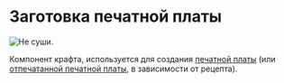 # Заготовка печатной платы

![Не суши.](oredict:oc:materialCircuitBoardRaw)

Компонент крафта, используется для создания [печатной платы](circuitBoard.md) (или [отпечатанной печатной платы](printedCircuitBoard.md), в зависимости от рецепта).
